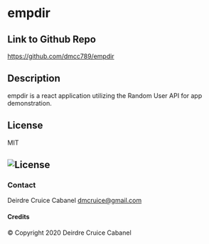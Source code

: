 # empdir

## Link to Github Repo
https://github.com/dmcc789/empdir

## Description
empdir is a react application utilizing the Random User API for app demonstration.  
 
## License
MIT
## ![License](https://img.shields.io/badge/License-MIT-blue.svg "License Badge")

### Contact
Deirdre Cruice Cabanel
dmcruice@gmail.com

#### Credits
© Copyright 2020 Deirdre Cruice Cabanel
